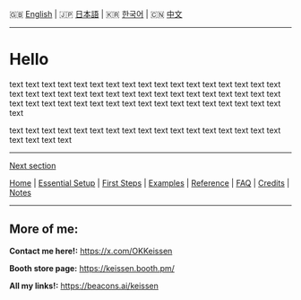 🇬🇧 [English](3.md) | 🇯🇵 [日本語](3.ja.md) | 🇰🇷 [한국어](3.ko.md) | 🇨🇳 [中文](3.zh.md)

---

# Hello

text text text text text text text text text text text text text text text text text text text text text text text text text text text text text 
text text text text text text text text 
text text text text text text text text text text text text text text text 

text text text text text text text text text text text text text text text text text text text text text 

---

[Next section](4.md)

[Home](../README.md) | [Essential Setup](1.md) | [First Steps](2.md) | [Examples](3.md) | [Reference](4.md) | [FAQ](5.md) | [Credits](6.md) | [Notes](7.md) 

---

## More of me:  

**Contact me here!:** https://x.com/OKKeissen

**Booth store page:** https://keissen.booth.pm/

**All my links!:** https://beacons.ai/keissen
